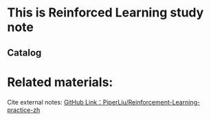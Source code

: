 # This is Reinforced Learning study note

## Catalog



# Related materials:

Cite external notes: [GitHub Link：PiperLiu/Reinforcement-Learning-practice-zh](https://github.com/PiperLiu/Reinforcement-Learning-practice-zh)

